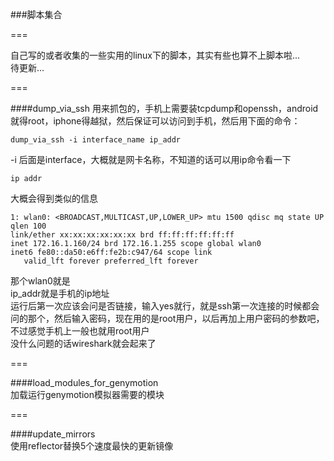 ###脚本集合   

===   

自己写的或者收集的一些实用的linux下的脚本，其实有些也算不上脚本啦...    
待更新...    

===   

####dump\_via\_ssh
用来抓包的，手机上需要装tcpdump和openssh，android就得root，iphone得越狱，然后保证可以访问到手机，然后用下面的命令：    

    dump_via_ssh -i interface_name ip_addr    
    
-i 后面是interface，大概就是网卡名称，不知道的话可以用ip命令看一下    
    
    ip addr
    
大概会得到类似的信息    

    1: wlan0: <BROADCAST,MULTICAST,UP,LOWER_UP> mtu 1500 qdisc mq state UP qlen 100
    link/ether xx:xx:xx:xx:xx:xx brd ff:ff:ff:ff:ff:ff
    inet 172.16.1.160/24 brd 172.16.1.255 scope global wlan0
    inet6 fe80::da50:e6ff:fe2b:c947/64 scope link 
       valid_lft forever preferred_lft forever

那个wlan0就是    
ip_addr就是手机的ip地址    
运行后第一次应该会问是否链接，输入yes就行，就是ssh第一次连接的时候都会问的那个，然后输入密码，现在用的是root用户，以后再加上用户密码的参数吧，不过感觉手机上一般也就用root用户    
没什么问题的话wireshark就会起来了    

===   

####load\_modules\_for\_genymotion   
加载运行genymotion模拟器需要的模块   

===

####update\_mirrors   
使用reflector替换5个速度最快的更新镜像   
